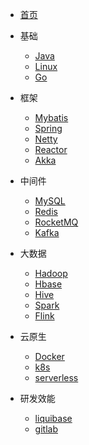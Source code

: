 - [首页]()

- 基础
    - [Java](/docs/java/)
    - [Linux](/docs/linux/)
    - [Go](/docs/go/)

- 框架
    - [Mybatis]()
    - [Spring](/docs/spring/)
    - [Netty]()
    - [Reactor]()
    - [Akka]()

- 中间件
    - [MySQL](/docs/mysql/)
    - [Redis](/docs/redis/)
    - [RocketMQ](/docs/rocketmq/)
    - [Kafka](/docs/kafka)

- 大数据
    - [Hadoop]()
    - [Hbase]()
    - [Hive]()
    - [Spark]()
    - [Flink]()

- 云原生
    - [Docker](/docs/docker/)
    - [k8s]()
    - [serverless]()

- 研发效能
    - [liquibase]()
    - [gitlab]()